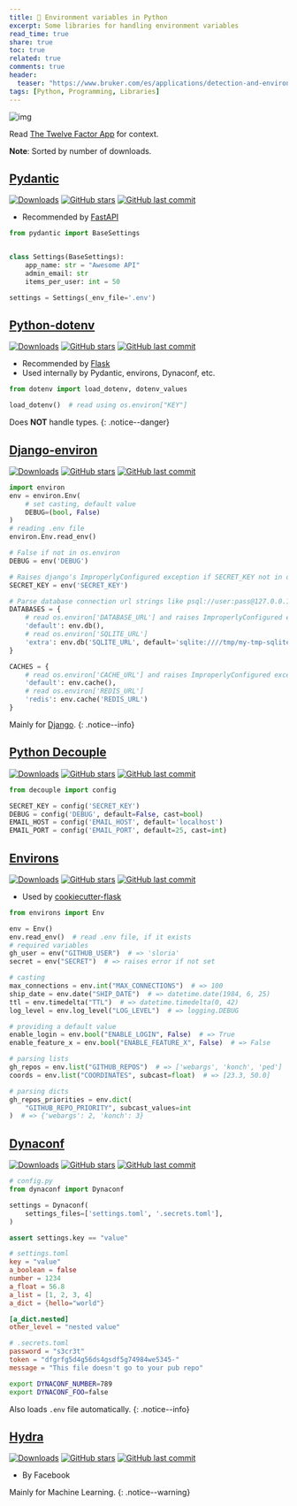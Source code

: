 ```yaml
---
title: 🐍 Environment variables in Python
excerpt: Some libraries for handling environment variables
read_time: true
share: true
toc: true
related: true
comments: true
header:
  teaser: "https://www.bruker.com/es/applications/detection-and-environmental/environmental/_jcr_content/teaserImage.coreimg.jpeg/1597140428584/nature-environmental-grass-bird.jpeg"
tags: [Python, Programming, Libraries]
---
```


![img](https://www.bruker.com/es/applications/detection-and-environmental/environmental/_jcr_content/teaserImage.coreimg.jpeg/1597140428584/nature-environmental-grass-bird.jpeg)

Read [The Twelve Factor App](https://12factor.net/config) for context.

**Note**: Sorted by number of downloads.

## [Pydantic](https://pydantic-docs.helpmanual.io/)

[![Downloads](https://img.shields.io/pypi/dw/pydantic)](https://pypi.org/project/pydantic/)
[![GitHub stars](https://img.shields.io/github/stars/samuelcolvin/pydantic.svg?style=social)](https://github.com/samuelcolvin/pydantic)
[![GitHub last commit](https://img.shields.io/github/last-commit/samuelcolvin/pydantic)](https://github.com/samuelcolvin/pydantic)

- Recommended by [FastAPI](https://fastapi.tiangolo.com/advanced/settings/#the-env-file)

```python
from pydantic import BaseSettings


class Settings(BaseSettings):
    app_name: str = "Awesome API"
    admin_email: str
    items_per_user: int = 50

settings = Settings(_env_file='.env')
```

## [Python-dotenv](https://saurabh-kumar.com/python-dotenv/)

[![Downloads](https://img.shields.io/pypi/dw/python-dotenv)](https://pypi.org/project/python-dotenv/)
[![GitHub stars](https://img.shields.io/github/stars/theskumar/python-dotenv.svg?style=social)](https://github.com/theskumar/python-dotenv)
[![GitHub last commit](https://img.shields.io/github/last-commit/theskumar/python-dotenv)](https://github.com/theskumar/python-dotenv)

- Recommended by [Flask](https://flask.palletsprojects.com/en/2.0.x/cli/#environment-variables-from-dotenv)
- Used internally by Pydantic, environs, Dynaconf, etc.

```python
from dotenv import load_dotenv, dotenv_values

load_dotenv()  # read using os.environ["KEY"]
```

Does **NOT** handle types.
{: .notice--danger}

## [Django-environ](https://django-environ.readthedocs.io/en/latest/)

[![Downloads](https://img.shields.io/pypi/dw/django-environ)](https://pypi.org/project/django-environ/)
[![GitHub stars](https://img.shields.io/github/stars/joke2k/django-environ.svg?style=social)](https://github.com/joke2k/django-environ)
[![GitHub last commit](https://img.shields.io/github/last-commit/joke2k/django-environ)](https://github.com/joke2k/django-environ)

```python
import environ
env = environ.Env(
    # set casting, default value
    DEBUG=(bool, False)
)
# reading .env file
environ.Env.read_env()

# False if not in os.environ
DEBUG = env('DEBUG')

# Raises django's ImproperlyConfigured exception if SECRET_KEY not in os.environ
SECRET_KEY = env('SECRET_KEY')

# Parse database connection url strings like psql://user:pass@127.0.0.1:8458/db
DATABASES = {
    # read os.environ['DATABASE_URL'] and raises ImproperlyConfigured exception if not found
    'default': env.db(),
    # read os.environ['SQLITE_URL']
    'extra': env.db('SQLITE_URL', default='sqlite:////tmp/my-tmp-sqlite.db')
}

CACHES = {
    # read os.environ['CACHE_URL'] and raises ImproperlyConfigured exception if not found
    'default': env.cache(),
    # read os.environ['REDIS_URL']
    'redis': env.cache('REDIS_URL')
}
```

Mainly for [Django](https://www.djangoproject.com/).
{: .notice--info}

## [Python Decouple](https://github.com/henriquebastos/python-decouple)

[![Downloads](https://img.shields.io/pypi/dw/python-decouple)](https://pypi.org/project/python-decouple/)
[![GitHub stars](https://img.shields.io/github/stars/henriquebastos/python-decouple.svg?style=social)](https://github.com/henriquebastos/python-decouple)
[![GitHub last commit](https://img.shields.io/github/last-commit/henriquebastos/python-decouple)](https://github.com/henriquebastos/python-decouple)

```python
from decouple import config

SECRET_KEY = config('SECRET_KEY')
DEBUG = config('DEBUG', default=False, cast=bool)
EMAIL_HOST = config('EMAIL_HOST', default='localhost')
EMAIL_PORT = config('EMAIL_PORT', default=25, cast=int)
```

## [Environs](https://github.com/sloria/environs)

[![Downloads](https://img.shields.io/pypi/dw/environs)](https://pypi.org/project/environs/)
[![GitHub stars](https://img.shields.io/github/stars/sloria/environs.svg?style=social)](https://github.com/sloria/environs)
[![GitHub last commit](https://img.shields.io/github/last-commit/sloria/environs)](https://github.com/sloria/environs)

- Used by [cookiecutter-flask](https://github.com/cookiecutter-flask/cookiecutter-flask)

```python
from environs import Env

env = Env()
env.read_env()  # read .env file, if it exists
# required variables
gh_user = env("GITHUB_USER")  # => 'sloria'
secret = env("SECRET")  # => raises error if not set

# casting
max_connections = env.int("MAX_CONNECTIONS")  # => 100
ship_date = env.date("SHIP_DATE")  # => datetime.date(1984, 6, 25)
ttl = env.timedelta("TTL")  # => datetime.timedelta(0, 42)
log_level = env.log_level("LOG_LEVEL")  # => logging.DEBUG

# providing a default value
enable_login = env.bool("ENABLE_LOGIN", False)  # => True
enable_feature_x = env.bool("ENABLE_FEATURE_X", False)  # => False

# parsing lists
gh_repos = env.list("GITHUB_REPOS")  # => ['webargs', 'konch', 'ped']
coords = env.list("COORDINATES", subcast=float)  # => [23.3, 50.0]

# parsing dicts
gh_repos_priorities = env.dict(
    "GITHUB_REPO_PRIORITY", subcast_values=int
)  # => {'webargs': 2, 'konch': 3}
```

## [Dynaconf](https://www.dynaconf.com/)

[![Downloads](https://img.shields.io/pypi/dw/dynaconf)](https://pypi.org/project/dynaconf/)
[![GitHub stars](https://img.shields.io/github/stars/rochacbruno/dynaconf.svg?style=social)](https://github.com/rochacbruno/dynaconf)
[![GitHub last commit](https://img.shields.io/github/last-commit/rochacbruno/dynaconf)](https://github.com/rochacbruno/dynaconf)

```python
# config.py
from dynaconf import Dynaconf

settings = Dynaconf(
    settings_files=['settings.toml', '.secrets.toml'],
)

assert settings.key == "value"
```

```toml
# settings.toml
key = "value"
a_boolean = false
number = 1234
a_float = 56.8
a_list = [1, 2, 3, 4]
a_dict = {hello="world"}

[a_dict.nested]
other_level = "nested value"
```

```toml
# .secrets.toml
password = "s3cr3t"
token = "dfgrfg5d4g56ds4gsdf5g74984we5345-"
message = "This file doesn't go to your pub repo"
```

```bash
export DYNACONF_NUMBER=789
export DYNACONF_FOO=false
```

Also loads `.env` file automatically.
{: .notice--info}

## [Hydra](https://hydra.cc/)

[![Downloads](https://img.shields.io/pypi/dw/hydra-core)](https://pypi.org/project/hydra-core/)
[![GitHub stars](https://img.shields.io/github/stars/facebookresearch/hydra.svg?style=social)](https://github.com/facebookresearch/hydra)
[![GitHub last commit](https://img.shields.io/github/last-commit/facebookresearch/hydra)](https://github.com/facebookresearch/hydra)

- By Facebook

Mainly for Machine Learning.
{: .notice--warning}
